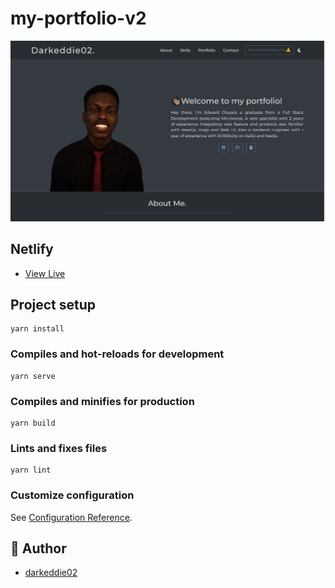 # my-portfolio-v2

![](./src/assets/nesthubmax.PNG)

## Netlify
- [View Live](https://darkeddie02-portfolio.netlify.app/)

## Project setup
```
yarn install
```

### Compiles and hot-reloads for development
```
yarn serve
```

### Compiles and minifies for production
```
yarn build
```

### Lints and fixes files
```
yarn lint
```

### Customize configuration
See [Configuration Reference](https://cli.vuejs.org/config/).

## 👤 Author
- [darkeddie02](https://github.com/darkeddie02)
